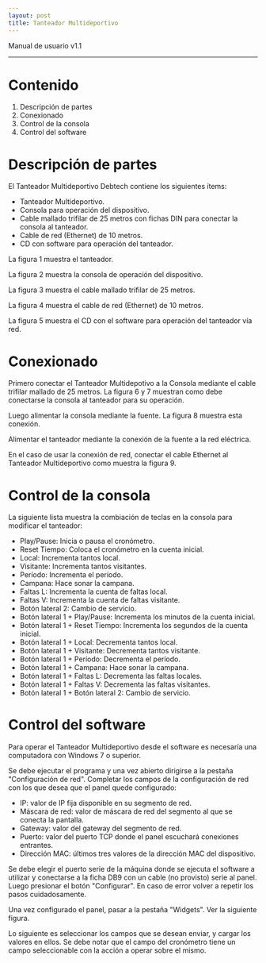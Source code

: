 ```yaml
---
layout: post
title: Tanteador Multideportivo
---
```


Manual de usuario v1.1

---

# Contenido

 1. Descripción de partes
 2. Conexionado
 3. Control de la consola
 4. Control del software

# Descripción de partes

El Tanteador Multideportivo Debtech contiene los siguientes ítems:
 * Tanteador Multideportivo.
 * Consola para operación del dispositivo.
 * Cable mallado trifilar de 25 metros con fichas DIN para conectar la consola al tanteador.
 * Cable de red (Ethernet) de 10 metros.
 * CD con software para operación del tanteador.

La figura 1 muestra el tanteador.

La figura 2 muestra la consola de operación del dispositivo.



La figura 3 muestra el cable mallado trifilar de 25 metros.



La figura 4 muestra el cable de red (Ethernet) de 10 metros.

La figura 5 muestra el CD con el software para operación del tanteador vía red.

# Conexionado

Primero conectar el Tanteador Multidepotivo a la Consola mediante el cable trifilar mallado de 25 metros. 
La figura 6 y 7 muestran como debe conectarse la consola al tanteador para su operación.



Luego alimentar la consola mediante la fuente. La figura 8 muestra esta conexión.



Alimentar el tanteador mediante la conexión de la fuente a la red eléctrica.


En el caso de usar la conexión de red, conectar el cable Ethernet al Tanteador Multideportivo como muestra la figura 9.

# Control de la consola

La siguiente lista muestra la combiación de teclas en la consola para modificar el tanteador:

 * Play/Pause: Inicia o pausa el cronómetro.
 * Reset Tiempo: Coloca el cronómetro en la cuenta inicial.
 * Local: Incrementa tantos local.
 * Visitante: Incrementa tantos visitantes.
 * Período: Incrementa el período.
 * Campana: Hace sonar la campana.
 * Faltas L: Incrementa la cuenta de faltas local.
 * Faltas V: Incrementa la cuenta de faltas visitante.
 * Botón lateral 2: Cambio de servicio.
 * Botón lateral 1 + Play/Pause: Incrementa los minutos de la cuenta inicial.
 * Botón lateral 1 + Reset Tiempo:  Incrementa los segundos de la cuenta inicial.
 * Botón lateral 1 + Local: Decrementa tantos local.
 * Botón lateral 1 + Visitante: Decrementa tantos visitante.
 * Botón lateral 1 + Período: Decrementa el período.
 * Botón lateral 1 + Campana: Hace sonar la campana.
 * Botón lateral 1 + Faltas L: Decrementa las faltas locales.
 * Botón lateral 1 + Faltas V: Decrementa las faltas visitantes.
 * Botón lateral 1 + Botón lateral 2: Cambio de servicio.

# Control del software

Para operar el Tanteador Multideportivo desde el software es necesaría una 
computadora con Windows 7 o superior.

Se debe ejecutar el programa y una vez abierto dirigirse a la pestaña "Configuración de red". 
Completar los campos de la configuración de red con los que desea que el panel quede configurado:

 * IP: valor de IP fija disponible en su segmento de red.
 * Máscara de red: valor de máscara de red del segmento al que se conecta la pantalla.
 * Gateway: valor del gateway del segmento de red.
 * Puerto: valor del puerto TCP donde el panel escuchará conexiones entrantes.
 * Dirección MAC: últimos tres valores de la dirección MAC del dispositivo.

Se debe elegir el puerto serie de la máquina donde se ejecuta el software a utilizar y 
conectarse a la ficha DB9 con un cable (no provisto) serie al panel. Luego presionar el botón 
"Configurar". En caso de error volver a repetir los pasos cuidadosamente.

Una vez configurado el panel, pasar a la pestaña "Widgets". Ver la siguiente figura.

Lo siguiente es seleccionar los campos que se desean enviar, y cargar los valores en ellos.
Se debe notar que el campo del cronómetro tiene un campo seleccionable con la acción a 
operar sobre el mismo.








